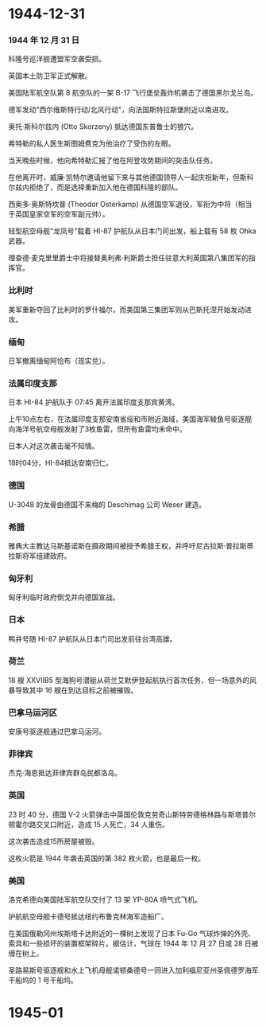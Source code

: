# 1944-12-31

### 1944 年 12 月 31 日

科隆号巡洋舰遭盟军空袭受损。

英国本土防卫军正式解散。

美国陆军航空队第 8 航空队的一架 B-17
飞行堡垒轰炸机袭击了德国黑尔戈兰岛。

德军发动"西尔维斯特行动/北风行动"，向法国斯特拉斯堡附近以南进攻。

奥托·斯科尔兹内 (Otto Skorzeny) 抵达德国东普鲁士的狼穴。

希特勒的私人医生斯图姆费克为他治疗了受伤的左眼。

当天晚些时候，他向希特勒汇报了他在阿登攻势期间的突击队任务。

在他离开时，威廉·凯特尔邀请他留下来与其他德国领导人一起庆祝新年，但斯科尔兹内拒绝了，而是选择重新加入他在德国科隆的部队。

西奥多·奥斯特坎普 (Theodor Osterkamp)
从德国空军退役，军衔为中将（相当于英国皇家空军的空军副元帅）。

轻型航空母舰"龙凤号"载着 HI-87 护航队从日本门司出发，船上载有 58 枚 Ohka
武器。

理查德·麦克里里爵士中将接替奥利弗·利斯爵士担任驻意大利英国第八集团军的指挥官。

### 比利时

美军重新夺回了比利时的罗什福尔，而美国第三集团军则从巴斯托涅开始发动进攻。

### 缅甸

日军撤离缅甸阿恰布（现实兑）。

### 法属印度支那

日本 HI-84 护航队于 07:45 离开法属印度支那宾黄湾。

上午10点左右，在法属印度支那安南省绥和市附近海域，美国海军鲮鱼号驱逐舰向海洋号航空母舰发射了3枚鱼雷，但所有鱼雷均未命中。

日本人对这次袭击毫不知情。

18时04分，HI-84抵达安南归仁。

### 德国

U-3048 的龙骨由德国不来梅的 Deschimag 公司 Weser 建造。

### 希腊

雅典大主教达马斯基诺斯在摄政期间被授予希腊王权，并呼吁尼古拉斯·普拉斯蒂拉斯将军组建政府。

### 匈牙利

匈牙利临时政府倒戈并向德国宣战。

### 日本

鸭井号随 HI-87 护航队从日本门司出发前往台湾高雄。

### 荷兰

18 艘 XXVIIB5
型海狗号潜艇从荷兰艾默伊登起航执行首次任务，但一场意外的风暴导致其中 16
艘在到达目标之前被摧毁。

### 巴拿马运河区

安康号驱逐舰通过巴拿马运河。

### 菲律宾

杰克·海恩抵达菲律宾群岛民都洛岛。

### 英国

23 时 40 分，德国 V-2
火箭弹击中英国伦敦克劳奇山斯特劳德格林路与斯塔普尔顿霍尔路交叉口附近，造成
15 人死亡，34 人重伤。

这次袭击造成15所房屋被毁。

这枚火箭是 1944 年袭击英国的第 382 枚火箭，也是最后一枚。

### 美国

洛克希德向美国陆军航空队交付了 13 架 YP-80A 喷气式飞机。

护航航空母舰卡德号抵达纽约布鲁克林海军造船厂。

在美国俄勒冈州埃斯塔卡达附近的一棵树上发现了日本 Fu-Go
气球炸弹的外壳、索具和一些损坏的装置框架碎片。据估计，气球在 1944 年 12
月 27 日或 28 日被缠在树上。

圣路易斯号驱逐舰和水上飞机母舰诺顿桑德号一同进入加利福尼亚州圣佩德罗海军干船坞的
1 号干船坞。

# 1945-01